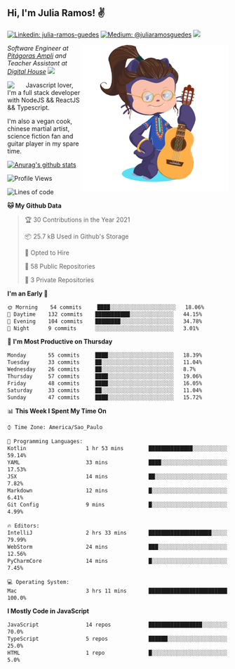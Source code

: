 <h2>Hi, I'm Julia Ramos! &#9996</h2>

[![Linkedin: julia-ramos-guedes](https://img.shields.io/badge/-Linkedin-blue?style=flat&logo=Linkedin&logoColor=white&link=https://www.linkedin.com/in/julia-ramos-guedes/)](https://www.linkedin.com/in/julia-ramos-guedes/)
[![Medium: @juliaramosguedes](https://img.shields.io/badge/-Medium-black?style=flat&logo=Medium&logoColor=white&link=https://medium.com/@juliaramosguedes/)](https://medium.com/@juliaramosguedes/)
![](https://medium.com/@juliaramosguedes/followers)

<!-- 
![Waka Readme](https://github.com/juliaramosguedes/juliaramosguedes/workflows/Waka%20Readme/badge.svg)

![GitHub followers](https://img.shields.io/github/followers/juliaramosguedes?label=Follow&style=for-the-badge&logo=Github&logoColor=white)

![Twitter Follow](https://img.shields.io/twitter/follow/juliaramosdev?label=Follow&style=for-the-badge)
<img src="https://icon-icons.com/icons2/2107/PNG/48/file_type_node_icon_130301.png" width="16px">
<img src="https://icon-icons.com/icons2/2108/PNG/48/react_icon_130845.png" width="16px"> 
 -->

<img align='right' src="https://github.com/juliaramosguedes/juliaramosguedes/blob/main/assets/octocat_julia.png?raw=true" width="335">
<p><em>Software Engineer at <a href="https://www.ampli.com.br/graduacao/vestibular">Pitágoras Ampli</a> and Teacher Assistant at <a href="https://www.digitalhouse.com/br/">Digital House</a> <img src="https://media.giphy.com/media/WUlplcMpOCEmTGBtBW/giphy.gif" width="30"> 
</em></p>


<img align='left' src="https://icon-icons.com/icons2/2108/PNG/48/javascript_icon_130900.png" width="42px"> <p>Javascript lover, I'm a full stack developer with NodeJS && ReactJS && Typescript.</p>
<p>I'm also a vegan cook, chinese martial artist, science fiction fan and guitar player in my spare time.</p>

[![Anurag's github stats](https://github-readme-stats.vercel.app/api?username=juliaramosguedes&hide=issues&count_private=true&show_icons=true&theme=dracula)](https://juliaramos.com.br)
<!-- 
<h3>Checkout some stats since 05/08/2020</h3>
 -->
 
<!--START_SECTION:waka-->
![Profile Views](http://img.shields.io/badge/Profile%20Views-0-blue)

![Lines of code](https://img.shields.io/badge/From%20Hello%20World%20I%27ve%20Written-1.1%20million%20lines%20of%20code-blue)

**🐱 My Github Data** 

> 🏆 30 Contributions in the Year 2021
 > 
> 📦 25.7 kB Used in Github's Storage 
 > 
> 💼 Opted to Hire
 > 
> 📜 58 Public Repositories 
 > 
> 🔑 3 Private Repositories  
 > 
**I'm an Early 🐤** 

```text
🌞 Morning    54 commits     ████░░░░░░░░░░░░░░░░░░░░░   18.06% 
🌆 Daytime    132 commits    ███████████░░░░░░░░░░░░░░   44.15% 
🌃 Evening    104 commits    ████████░░░░░░░░░░░░░░░░░   34.78% 
🌙 Night      9 commits      ░░░░░░░░░░░░░░░░░░░░░░░░░   3.01%

```
📅 **I'm Most Productive on Thursday** 

```text
Monday       55 commits     ████░░░░░░░░░░░░░░░░░░░░░   18.39% 
Tuesday      33 commits     ██░░░░░░░░░░░░░░░░░░░░░░░   11.04% 
Wednesday    26 commits     ██░░░░░░░░░░░░░░░░░░░░░░░   8.7% 
Thursday     57 commits     ████░░░░░░░░░░░░░░░░░░░░░   19.06% 
Friday       48 commits     ████░░░░░░░░░░░░░░░░░░░░░   16.05% 
Saturday     33 commits     ██░░░░░░░░░░░░░░░░░░░░░░░   11.04% 
Sunday       47 commits     ████░░░░░░░░░░░░░░░░░░░░░   15.72%

```


📊 **This Week I Spent My Time On** 

```text
⌚︎ Time Zone: America/Sao_Paulo

💬 Programming Languages: 
Kotlin                   1 hr 53 mins        ██████████████░░░░░░░░░░░   59.14% 
YAML                     33 mins             ████░░░░░░░░░░░░░░░░░░░░░   17.53% 
JSX                      14 mins             ██░░░░░░░░░░░░░░░░░░░░░░░   7.82% 
Markdown                 12 mins             █░░░░░░░░░░░░░░░░░░░░░░░░   6.41% 
Git Config               9 mins              █░░░░░░░░░░░░░░░░░░░░░░░░   4.99%

🔥 Editors: 
IntelliJ                 2 hrs 33 mins       ████████████████████░░░░░   79.99% 
WebStorm                 24 mins             ███░░░░░░░░░░░░░░░░░░░░░░   12.56% 
PyCharmCore              14 mins             █░░░░░░░░░░░░░░░░░░░░░░░░   7.45%

💻 Operating System: 
Mac                      3 hrs 11 mins       █████████████████████████   100.0%

```

**I Mostly Code in JavaScript** 

```text
JavaScript               14 repos            █████████████████░░░░░░░░   70.0% 
TypeScript               5 repos             ██████░░░░░░░░░░░░░░░░░░░   25.0% 
HTML                     1 repo              █░░░░░░░░░░░░░░░░░░░░░░░░   5.0%

```



<!--END_SECTION:waka-->
